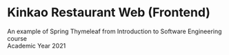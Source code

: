 # Kinkao Restaurant Web (Frontend) 
An example of Spring Thymeleaf from Introduction to Software Engineering
course   
Academic Year 2021   
